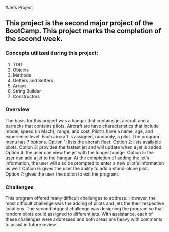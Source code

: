 #Jets Project

## This project is the second major project of the BootCamp. This project marks the completion of the second week.

### Concepts utilized during this project:

1. TDD
2. Objects
3. Methods
4. Getters and Setters
5. Arrays
6. String Builder
7. Constructors

### Overview

The basis for this project was a hangar that contains jet aircraft and a barracks that contains pilots. Aircraft are have characteristics that include model, speed (in Mach), range, and cost. Pilot's have a name, age, and experience level. Each aircraft is assigned, randomly, a pilot. The program menu has 7 options. Option 1: lists the aircraft fleet. Option 2: lists available pilots. Option 3: provides the fastest jet and will update when a jet is added. Option 4: the user can view the jet with the longest range. Option 5: the user can add a jet to the hangar. At the completion of adding the jet's information, the user will also be prompted to enter a new pilot's information as well. Option 6: gives the user the ability to add a stand-alone pilot. Option 7: gives the user the option to exit the program. 

### Challenges

This program offered many difficult challenges to address. However, the most difficult challenge was the adding of pilots and jets the their respective locations. The second biggest challenge was designing the program so that random pilots could assigned to different jets. With assistance, each of these challenges were addressed and both areas are heavy with comments to assist in future review. 



